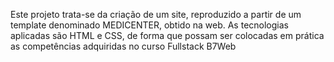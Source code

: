 Este projeto trata-se da criação de um site, reproduzido a partir de um template denominado MEDICENTER, obtido na web.
As tecnologias aplicadas são HTML e CSS, de forma que possam ser colocadas em prática as competências adquiridas no curso Fullstack B7Web